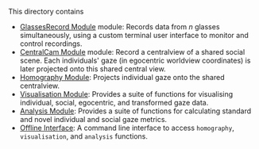 This directory contains

- [GlassesRecord Module](glassesRecord) module: Records data from *n* glasses simultaneously, using a custom terminal user interface to monitor and control recordings.
- [CentralCam Module](centralCam) module: Record a centralview of a shared social scene. Each individuals' gaze (in egocentric worldview coordinates) is later projected onto this shared central view.
- [Homography Module](homography): Projects individual gaze onto the shared centralview.
- [Visualisation Module](visualisation): Provides a suite of functions for visualising individual, social, egocentric, and transformed gaze data.
- [Analysis Module](analysis): Provides a suite of functions for calculating standard and novel individual and social gaze metrics.
- [Offline Interface](offlineInterface): A command line interface to access `homography`, `visualisation`, and `analysis` functions.

